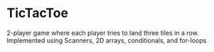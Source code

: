 # TicTacToe
2-player game where each player tries to land three tiles in a row.
Implemented using Scanners, 2D arrays, conditionals, and for-loops

